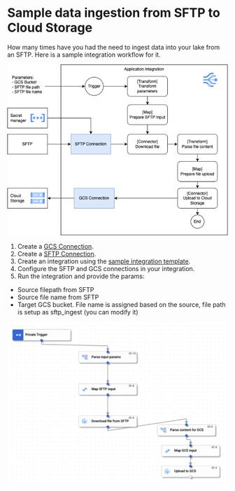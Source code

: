 # Sample data ingestion from SFTP to Cloud Storage

How many times have you had the need to ingest data into your lake from an SFTP. Here is a sample integration workflow for it.

![sftp_ingest_arch.drawio.png](sftp_ingest_arch.drawio.png)

1. Create a [GCS Connection](https://cloud.google.com/integration-connectors/docs/connectors/cloudstorage/configure).
2. Create a [SFTP Connection](https://cloud.google.com/integration-connectors/docs/connectors/sftp/configure).
3. Create an integration using the [sample integration template](ingest_from_sftp-v1.json).
4. Configure the SFTP and GCS connections in your integration.
5. Run the integration and provide the params:
* Source filepath from SFTP
* Source file name from SFTP
* Target GCS bucket. File name is assigned based on the source, file path is setup as sftp_ingest (you can modify it)

![sftp_ingest_workflow.png](sftp_ingest_workflow.png)
